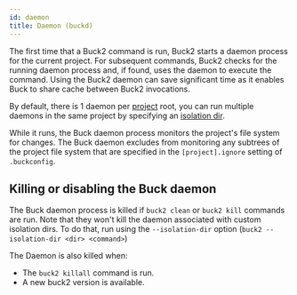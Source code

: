 ```yaml
---
id: daemon
title: Daemon (buckd)
---
```


The first time that a Buck2 command is run, Buck2 starts a daemon process for
the current project. For subsequent commands, Buck2 checks for the running
daemon process and, if found, uses the daemon to execute the command. Using the
Buck2 daemon can save significant time as it enables Buck to share cache between
Buck2 invocations.

By default, there is 1 daemon per [project](./glossary.md#project) root, you can
run multiple daemons in the same project by specifying an
[isolation dir](./glossary.md#isolation-dir).

While it runs, the Buck daemon process monitors the project's file system for
changes. The Buck daemon excludes from monitoring any subtrees of the project
file system that are specified in the `[project].ignore` setting of
`.buckconfig`.

## Killing or disabling the Buck daemon

The Buck daemon process is killed if `buck2 clean` or `buck2 kill` commands are
run. Note that they won't kill the daemon associated with custom isolation dirs.
To do that, run using the `--isolation-dir` option
(`buck2 --isolation-dir <dir> <command>`)

<FbInternalOnly>

The Daemon is also killed when:

- The `buck2 killall` command is run.
- A new buck2 version is available.

</FbInternalOnly>
